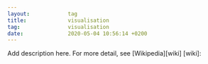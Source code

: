 ```yaml
---
layout:            tag
title:             visualisation
tag:               visualisation
date:              2020-05-04 10:56:14 +0200
---
```

Add description here.
For more detail, see [Wikipedia][wiki]
[wiki]:
